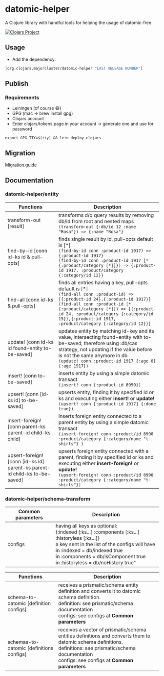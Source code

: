 # datomic-helper

A Clojure library with handful tools for helping the usage of datomic-free

[![Clojars Project](https://img.shields.io/clojars/v/org.clojars.majorcluster/datomic-helper.svg)](https://clojars.org/org.clojars.majorcluster/datomic-helper)

## Usage

* Add the dependency:
```clojure
[org.clojars.majorcluster/datomic-helper "LAST RELEASE NUMBER"]
```

## Publish
### Requirements
* Leiningen (of course 😄)
* GPG (mac => brew install gpg)
* Clojars account
* Enter clojars/tokens page in your account -> generate one and use for password
```shell
export GPG_TTY=$(tty) && lein deploy clojars
```

## Migration
[Migration guide](https://github.com/mtsbarbosa/datomic-helper/tree/main/doc/MIGRATION.md)

## Documentation
### datomic-helper/entity
| Functions     | Description |
| ------------- | ----------- |
| transform-out [result] |  transforms d/q query results by removing db/id from root and nested maps <br> `(transform-out {:db/id 12 :name "Rosa"}) => {:name "Rosa"}`|
| find-by-id [conn id-ks id & pull-opts] | finds single result by id, pull-opts default is [*] <br> `(find-by-id conn :product-id 1917) => {:product-id 1917}` <br> `(find-by-id conn :product-id 1917 [* {:product/category [*]]}) => {:product-id 1917, :product/category {:category/id 12}}`|
| find-all [conn id-ks & pull-opts] | finds all entries having a key, pull-opts default is [*] <br> `(find-all conn :product-id) => [{:product-id 24},{:product-id 1917}]` <br> `(find-all conn :product-id [* {:product/category [*]]) => [{:product-id 24, :product/category {:category/id 15}},{:product-id 1917, :product/category {:category/id 12}}]`|
| update! [conn id-ks id found-entity to-be-saved] | updates entity by matching id-key and its value, intersecting found-entity with to-be-saved, therefore using :db/cas strategy, not updating if the value before is not the same anymore in db <br> `(update! conn :product-id 1917 {:age 0} {:age 1917})`|
| insert! [conn to-be-saved] | inserts entity by using a simple datomic transact <br> `(insert! conn {:product-id 8990})` |
| upsert! [conn [id-ks id] to-be-saved] | upserts entity, finding it by specified id or ks and executing either **insert!** or **update!** <br> `(upsert! conn [:product-id 1917] {:done true})` |
| insert-foreign! [conn parent-ks parent-id child-ks child] | inserts foreign entity connected to a parent entity by using a simple datomic transact <br> `(insert-foreign! conn :product/id 8990 :product/category {:category/name "t-shirts"} )` |
| upsert-foreign! [conn [id-ks id] parent-ks parent-id child-ks to-be-saved] | upserts foreign entity connected with a parent, finding it by specified id or ks and executing either **insert-foreign!** or **update!** <br> `(upsert-foreign! conn :product/id 8990 :product/category {:category/name "t-shirts"})` |

### datomic-helper/schema-transform

|Common parameters| Description |
| --------------- | ----------- |
|configs|having all keys as optional: <br> {:indexed [:ks...] :components [:ks...] :historyless [:ks...]} <br> a key sent in the list of the configs will have <br> in :indexed = db/indexed true <br> in :components = db/isComponent true <br> in :historyless = db/noHistory true"|

| Functions     | Description |
| ------------- | ----------- |
| schema-to-datomic [definition configs] | receives a prismatic/schema entity definition and converts it to datomic schema definition.<br>definition: see prismatic/schema documentation<br>configs: see configs at **Common parameters** |
| schemas-to-datomic [definitions configs] | receives a vector of prismatic/schema entities definitions and converts them to datomic schema definitions.<br>definitions: see prismatic/schema documentation<br>configs: see configs at **Common parameters** |
